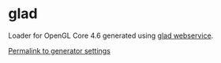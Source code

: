 # glad
Loader for OpenGL Core 4.6 generated using [glad webservice](https://glad.dav1d.de/).

[Permalink to generator settings](https://glad.dav1d.de/#language=c&specification=gl&api=gl%3D4.6&api=gles1%3Dnone&api=gles2%3Dnone&api=glsc2%3Dnone&profile=core&loader=on)
